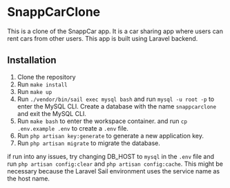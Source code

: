 
# SnappCarClone
This is a clone of the SnappCar app. It is a car sharing app where users can rent cars from other users. This app is built using Laravel backend.

## Installation
1. Clone the repository
2. Run `make install`
3. Run `make up`
4. Run `./vendor/bin/sail exec mysql bash` and run `mysql -u root -p` to enter the MySQL CLI. Create a database with the name `snappcarclone` and exit the MySQL CLI.
5. Run `make bash` to enter the workspace container. and run `cp .env.example .env` to create a `.env` file.
6. Run `php artisan key:generate` to generate a new application key.
7. Run `php artisan migrate` to migrate the database.

if run into any issues, try changing DB_HOST to `mysql` in the `.env` file and run `php artisan config:clear` and `php artisan config:cache`.
This might be necessary because the Laravel Sail environment uses the service name as the host name.

